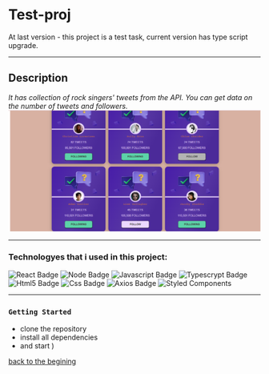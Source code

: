 <a id='suda'></a>

# Test-proj

At last version - this project is a test task, current version has type script upgrade.

___
## Description

_It has collection of rock singers' tweets from the API. You can get data on the number of tweets and followers._ 
![картинка](./src/images/testr.png)
___
### Technologyes that i used in this project:
![React Badge](https://img.shields.io/badge/react-%2300CED1?style=for-the-badge&logo=react&logoColor=black) ![Node Badge](https://img.shields.io/badge/node-%23228B22?style=for-the-badge&logo=nodedotjs&logoColor=black) ![Javascript Badge](https://img.shields.io/badge/-JavaScript-%23FFD700?style=for-the-badge&logo=Javascript&logoColor=black) ![Typescrypt Badge](https://img.shields.io/badge/TypeScript-%233178C6?style=for-the-badge&logo=typescript&logoColor=black) ![Html5 Badge](https://img.shields.io/badge/Html5-%23E34F26?style=for-the-badge&logo=html5&logoColor=black) ![Css Badge](https://img.shields.io/badge/css3-%231572B6?style=for-the-badge&logo=css3&logoColor=black) ![Axios Badge](https://img.shields.io/badge/axios-%239400D3?style=for-the-badge&logo=axios&logoColor=9400D3&labelColor=%23DDA0DD) ![Styled Components ](https://img.shields.io/badge/styled%20components-%23DB7093?style=for-the-badge&logo=styledcomponents&logoColor=%23800080&labelColor=%23DDA0DD)

___

### `Getting Started`

- clone the repository
- install all dependencies
- and start )


[back to the begining](#suda)